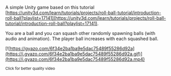 A simple Unity game based on this tutorial [https://unity3d.com/learn/tutorials/projects/roll-ball-tutorial/introduction-roll-ball?playlist=17141](https://unity3d.com/learn/tutorials/projects/roll-ball-tutorial/introduction-roll-ball?playlist=17141).

You are a ball and you can squash other randomly spawning balls (with audio and animation). The player ball increases with each squashed ball.

[![https://gyazo.com/6f34e2ba1ba9e5dac75489f55286d92a](https://i.gyazo.com/6f34e2ba1ba9e5dac75489f55286d92a.gif)](https://i.gyazo.com/6f34e2ba1ba9e5dac75489f55286d92a.mp4)

<sup>Click for better quality video</sup>
